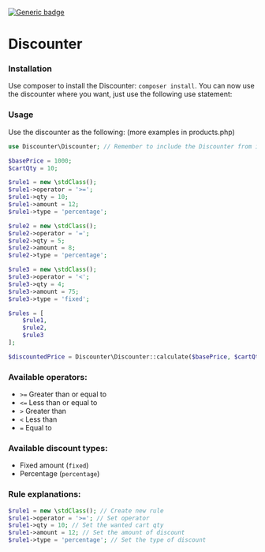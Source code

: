 [![Generic badge](https://img.shields.io/badge/PHP-7.1%2B-green.svg)](#)

# Discounter

### Installation

Use composer to install the Discounter: `composer install`. You can now use the discounter where you want, just use the following use statement:

### Usage

Use the discounter as the following: (more examples in products.php)
```php
use Discounter\Discounter; // Remember to include the Discounter from its namespace

$basePrice = 1000;
$cartQty = 10;

$rule1 = new \stdClass();
$rule1->operator = '>=';
$rule1->qty = 10;
$rule1->amount = 12;
$rule1->type = 'percentage';

$rule2 = new \stdClass();
$rule2->operator = '=';
$rule2->qty = 5;
$rule2->amount = 8;
$rule2->type = 'percentage';

$rule3 = new \stdClass();
$rule3->operator = '<';
$rule3->qty = 4;
$rule3->amount = 75;
$rule3->type = 'fixed';

$rules = [
    $rule1,
    $rule2,
    $rule3
];

$discountedPrice = Discounter\Discounter::calculate($basePrice, $cartQty, $rules)->get();
```

### Available operators:
 - `>=` Greater than or equal to
 - `<=` Less than or equal to
 - `>` Greater than
 - `<` Less than
 - `=` Equal to
 
 ### Available discount types:
 - Fixed amount (`fixed`)
 - Percentage (`percentage`)
 

### Rule explanations:
```php
$rule1 = new \stdClass(); // Create new rule
$rule1->operator = '>='; // Set operator
$rule1->qty = 10; // Set the wanted cart qty
$rule1->amount = 12; // Set the amount of discount
$rule1->type = 'percentage'; // Set the type of discount
```
 
 
